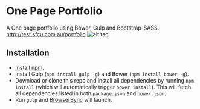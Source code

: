 # One Page Portfolio
A One page portfolio using Bower, Gulp and Bootstrap-SASS.
http://test.sfcu.com.au/portfolio
![alt tag](http://s28.postimg.org/wp9eizc5p/portfolio.jpg)

## Installation

* [Install npm](http://blog.npmjs.org/post/85484771375/how-to-install-npm).
* Install Gulp (`npm install gulp -g`) and Bower (`npm install bower -g`).
* Download or clone this repo and install all dependencies by running `npm install` (which will automatically trigger `bower install`). This will fetch all dependencies listed in both `package.json` and `bower.json`.
* Run `gulp` and [BrowserSync](http://www.browsersync.io/) will launch.
